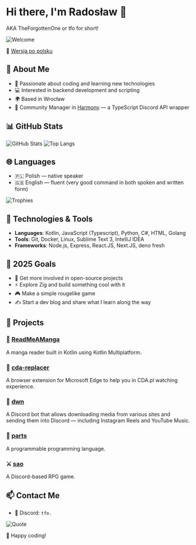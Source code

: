 # Hi there, I'm Radosław 👋
AKA TheForgottenOne or tfo for short!

![Welcome](https://readme-typing-svg.demolab.com?font=Fira+Code&weight=500&size=24&pause=1000&color=F75C7E&width=435&lines=I+just+do+stuff+sometimes.;Backend+Enthusiast+%F0%9F%92%BB;Lover+of+clean+code+%F0%9F%94%A7)

🔄 [Wersja po polsku](./README_PL.md)

## 🚀 About Me
- 🎯 Passionate about coding and learning new technologies
- 💻 Interested in backend development and scripting
- 🌍 Based in Wrocław
- 👥 Community Manager in [Harmony](https://github.com/harmonyland/harmony) — a TypeScript Discord API wrapper

## 📊 GitHub Stats
![GitHub Stats](https://github-readme-stats.vercel.app/api?username=tfo-dot&show_icons=true&theme=radical)
![Top Langs](https://github-readme-stats.vercel.app/api/top-langs/?username=tfo-dot&layout=compact&theme=radical)

## 🌐 Languages

- 🇵🇱 Polish — native speaker
- 🇬🇧 English — fluent (very good command in both spoken and written form)

![Trophies](https://github-profile-trophy.vercel.app/?username=tfo-dot&theme=radical&margin-w=15&no-frame=true)

## 🔧 Technologies & Tools
- **Languages**: Kotlin, JavaScript (Typescript), Python, C#, HTML, Golang
- **Tools**: Git, Docker, Linux, Sublime Text 3, IntelliJ IDEA
- **Frameworks**: Node.js, Express, React.JS, Next.JS, deno fresh

## 🎯 2025 Goals
- 🤝 Get more involved in open-source projects
- ⚡ Explore Zig and build something cool with it
- 🎮 Make a simple rougelike game
- ✍️ Start a dev blog and share what I learn along the way

## 📂 Projects
### 📖 [ReadMeAManga](https://github.com/tfo-dot/ReadMeAManga)
A manga reader built in Kotlin using Kotlin Multiplatform.

### 🧩 [cda-replacer](https://github.com/tfo-dot/cda-replacer)
A browser extension for Microsoft Edge to help you in CDA.pl watching experience.

### 🤖 [dwn](https://github.com/tfo-dot/dwn)
A Discord bot that allows downloading media from various sites and sending them into Discord — including Instagram Reels and YouTube Music.

### 🔣 [parts](https://github.com/tfo-dot/parts)
A programmable programming language.

### ⚔️ [sao](https://github.com/tfo-dot/sao)
A Discord-based RPG game.

## 📫 Contact Me
- 💬 Discord: `tfo.`

![Quote](https://quotes-github-readme.vercel.app/api?type=horizontal&theme=radical)

🚀 Happy coding!
